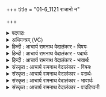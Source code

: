 +++
title = "01-6_1121 राजानो न"

+++
<details><summary>पदपाठः</summary>

रा꣡जा꣢꣯नः। न। प्र꣡श꣢꣯स्तिभिः। प्र। श꣣स्तिभिः। सो꣡मा꣢꣯सः। गो꣡भिः꣢꣯। अ꣣ञ्जते। यज्ञः꣢। न। स꣣प्त꣢। धा꣣तृ꣡भिः꣢। ११२१।
</details>

<details><summary>अधिमन्त्रम् (VC)</summary>

- पवमानः सोमः
- असितः काश्यपो देवलो वा
- गायत्री
- षड्जः
</details>

<details><summary>हिन्दी : आचार्य रामनाथ वेदालंकार - विषयः</summary>

आगे फिर गुरुओं का ही वर्णन है।
</details>

<details><summary>हिन्दी : आचार्य रामनाथ वेदालंकार - पदार्थः</summary>

पदार्थान्वय -  (राजानः न) राजा लोग जैसे (प्रशस्तिभिः) विजय-प्रशस्तियों से भासित होते हैं, (यज्ञः न) मानसयज्ञ जैसे (सप्त धातृभिः) मन, बुद्धि, पञ्च ज्ञानेन्द्रिय इन सात होताओं से भासित होता है अथवा (यज्ञः न) अग्निष्टोम यज्ञ जैसे (सप्त धातृभिः) सप्त होताओं से शोभित होता है, वैसे ही (सोमासः) विद्वान् गुरुलोग (गोभिः) ज्ञान-रश्मियों से वा वेद-वाणियों से (अञ्जते) भासित होते हैं ॥६॥ यहाँ उपमालङ्कार है ॥६॥
</details>

<details><summary>हिन्दी : आचार्य रामनाथ वेदालंकार - भावार्थः</summary>

भावार्थ -  राजा लोग जैसे प्रशस्ति-गीतों से शोभित होते हैं,यज्ञ जैसे ऋत्विजों से शोभित होता है। वैसे ही गुरुलोग विद्या,ब्रह्मसाक्षात्कार,तेज,तप,प्रेम,क्षमा और मधुर व्यवहार से शोभा पाते हैं ॥६॥
</details>

<details><summary>संस्कृत : आचार्य रामनाथ वेदालंकार - विषयः</summary>

अथ पुनरपि गुरवो वर्ण्यन्ते।
</details>

<details><summary>संस्कृत : आचार्य रामनाथ वेदालंकार - पदार्थः</summary>

पदार्थान्वय -  (राजानः न) नृपतयो यथा (प्रशस्तिभिः) विजयकीर्तिभिः भासन्ते, (यज्ञः न) मानसो यज्ञो यथा (सप्त धातृभिः२) मनोबुद्धिज्ञानेन्द्रियरूपैः सप्तभिः होतृभिः भासते, यद्वा (यज्ञः न) अग्निष्टोमयज्ञो यथा (सप्त धातृभिः) सप्तभिः (होतृभिः) भासते तथा (सोमासः) विद्वांसो गुरवः (गोभिः) ज्ञानरश्मिभिः, वेदवाग्भिर्वा (अञ्जते) भासन्ते। [अञ्जू व्यक्तिम्रक्षणकान्तिगतिषु, रुधादिः] ॥६॥ अत्रोपमालङ्कारः ॥६॥
</details>

<details><summary>संस्कृत : आचार्य रामनाथ वेदालंकार - भावार्थः</summary>

भावार्थ -  नृपा यथा प्रशस्तिगीतैः शोभन्ते,यज्ञो यथा ऋत्विग्भिः शोभते तथैवगुरुजना विद्यया,ब्रह्मसाक्षात्कारेण,तेजसा,तपसा,प्रेम्णा,क्षमया,मधुरव्यवहारेण च शोभन्ते ॥६॥
</details>

<details><summary>संस्कृत : आचार्य रामनाथ वेदालंकार - पादटिप्पनी</summary>

टिप्पनी -   १. ऋ० ९।१०।३। २. सप्तधातृभिः सप्त होत्राभिः—इति सा०। सप्तवषट्कारिणः सप्त धातारः, अथवा सप्तच्छन्दांसि सप्त धातारः—इति वि०।
</details>